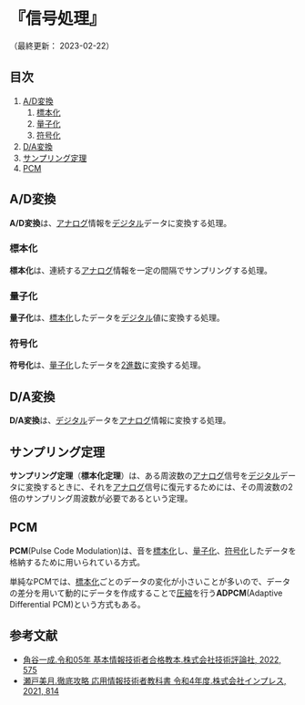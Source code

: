 # 『信号処理』

（最終更新： 2023-02-22）


## 目次

1. [A/D変換](#ad変換)
	1. [標本化](#標本化)
	1. [量子化](#量子化)
	1. [符号化](#符号化)
1. [D/A変換](#da変換)
1. [サンプリング定理](#サンプリング定理)
1. [PCM](#pcm)


## A/D変換

**A/D変換**は、[アナログ](../../../information_theory/_/chapters/coding_theory.md#アナログ)情報を[デジタル](../../../information_theory/_/chapters/coding_theory.md#デジタル)データに変換する処理。

### 標本化

**標本化**は、連続する[アナログ](../../../information_theory/_/chapters/coding_theory.md#アナログ)情報を一定の間隔でサンプリングする処理。

### 量子化

**量子化**は、[標本化](#標本化)したデータを[デジタル](../../../information_theory/_/chapters/coding_theory.md#デジタル)値に変換する処理。

### 符号化

**符号化**は、[量子化](#量子化)したデータを[2進数](../../../discrete_mathematics/_/chapters/radix.md#2進数)に変換する処理。


## D/A変換

**D/A変換**は、[デジタル](../../../information_theory/_/chapters/coding_theory.md#デジタル)データを[アナログ](../../../information_theory/_/chapters/coding_theory.md#アナログ)情報に変換する処理。


## サンプリング定理

**サンプリング定理**（**標本化定理**）は、ある周波数の[アナログ](../../../information_theory/_/chapters/coding_theory.md#アナログ)信号を[デジタル](../../../information_theory/_/chapters/coding_theory.md#デジタル)データに変換するときに、それを[アナログ](../../../information_theory/_/chapters/coding_theory.md#アナログ)信号に復元するためには、その周波数の2倍のサンプリング周波数が必要であるという定理。


## PCM

**PCM**(Pulse Code Modulation)は、音を[標本化](#標本化)し、[量子化](#量子化)、[符号化](#符号化)したデータを格納するために用いられている方式。

単純なPCMでは、[標本化](#標本化)ごとのデータの変化が小さいことが多いので、データの差分を用いて動的にデータを作成することで[圧縮](../../../information_theory/_/chapters/coding_theory.md#圧縮)を行う**ADPCM**(Adaptive Differential PCM)という方式もある。


## 参考文献

- [角谷一成.令和05年 基本情報技術者合格教本.株式会社技術評論社, 2022, 575](https://gihyo.jp/book/2022/978-4-297-13164-7)
- [瀬戸美月.徹底攻略 応用情報技術者教科書 令和4年度.株式会社インプレス, 2021, 814](https://book.impress.co.jp/books/1121101057)
